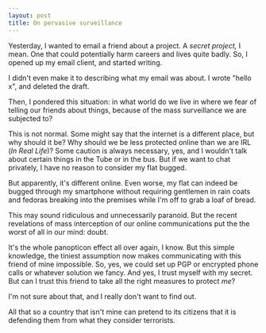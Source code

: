 ```yaml
---
layout: post
title: On pervasive surveillance
---
```


Yesterday, I wanted to email a friend about a project. A *secret project,* I mean. One that could potentially harm careers and lives quite badly. So, I opened up my email client, and started writing.

I didn't even make it to describing what my email was about. I wrote "hello x", and deleted the draft.

Then, I pondered this situation: in what world do we live in where we fear of telling our friends about things, because of the mass surveillance we are subjected to?

This is not normal. Some might say that the internet is a different place, but why should it be? Why should we be less protected online than we are IRL (*In Real Life*)? Some caution is always necessary, yes, and I wouldn't talk about certain things in the Tube or in the bus. But if we want to chat privately, I have no reason to consider my flat bugged.

But apparently, it's different online. Even worse, my flat can indeed be bugged through my smartphone without requiring gentlemen in rain coats and fedoras breaking into the premises while I'm off to grab a loaf of bread.

This may sound ridiculous and unnecessarily paranoid. But the recent revelations of mass interception of our online communications put the the worst of all in our mind: doubt.

It's the whole panopticon effect all over again, I know. But this simple knowledge, the tiniest assumption now makes communicating with this friend of mine impossible. So, yes, we could set up PGP or encrypted phone calls or whatever solution we fancy. And yes, I trust myself with my secret. But can I trust this friend to take all the right measures to protect *me*?

I'm not sure about that, and I really don't want to find out.

All that so a country that isn't mine can pretend to its citizens that it is defending them from what they consider terrorists.
